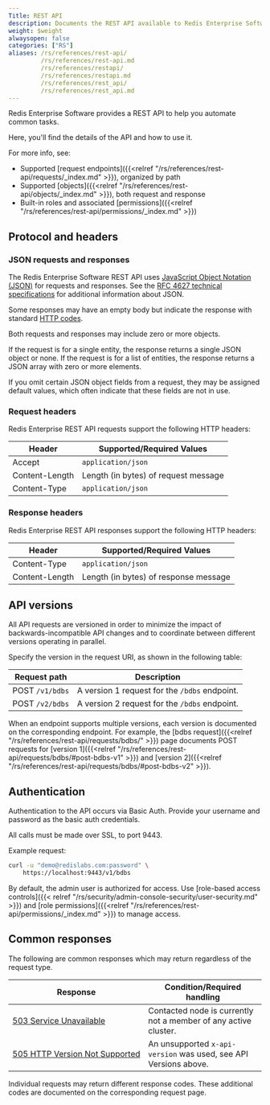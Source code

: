 ```yaml
---
Title: REST API
description: Documents the REST API available to Redis Enterprise Software deployments.
weight: $weight
alwaysopen: false
categories: ["RS"]
aliases: /rs/references/rest-api/
         /rs/references/rest-api.md
         /rs/references/restapi/
         /rs/references/restapi.md
         /rs/references/rest_api/
         /rs/references/rest_api.md
---
```

Redis Enterprise Software provides a REST API to help you automate common tasks.

Here, you'll find the details of the API and how to use it.  

For more info, see:

- Supported [request endpoints]({{<relref "/rs/references/rest-api/requests/_index.md" >}}), organized by path
- Supported [objects]({{<relref "/rs/references/rest-api/objects/_index.md" >}}), both request and response
- Built-in roles and associated [permissions]({{<relref "/rs/references/rest-api/permissions/_index.md" >}})

## Protocol and headers

### JSON requests and responses

The Redis Enterprise Software REST API uses [JavaScript Object Notation (JSON)](http://www.json.org) for requests and responses. See the [RFC 4627 technical specifications](http://www.ietf.org/rfc/rfc4627.txt) for additional information about JSON.

Some responses may have an empty body but indicate the response with standard [HTTP codes](https://www.w3.org/Protocols/rfc2616/rfc2616-sec10.html).

Both requests and responses may include zero or more objects.

If the request is for a single entity, the response returns a single JSON object or none. If the request is for a list of entities, the response returns a JSON array with zero or more elements.

If you omit certain JSON object fields from a request, they may be assigned default values, which often indicate that these fields are not in use.

### Request headers

Redis Enterprise REST API requests support the following HTTP headers:

| Header | Supported/Required Values |
|--------|---------------------------|
| Accept | `application/json` |
| Content-Length | Length (in bytes) of request message |
| Content-Type | `application/json` |

### Response headers

Redis Enterprise REST API responses support the following HTTP headers:

| Header | Supported/Required Values |
|--------|---------------------------|
| Content-Type | `application/json` |
| Content-Length | Length (in bytes) of response message |

## API versions

All API requests are versioned in order to minimize the impact of backwards-incompatible API changes and to coordinate between different versions operating in parallel.

Specify the version in the request URI, as shown in the following table:

| Request path | Description |
|--------------|-------------|
| POST `/v1/bdbs` | A version 1 request for the `/bdbs` endpoint. |
| POST `/v2/bdbs` | A version 2 request for the `/bdbs` endpoint. |

When an endpoint supports multiple versions, each version is documented on the corresponding endpoint.  For example, the [bdbs request]({{<relref "/rs/references/rest-api/requests/bdbs/" >}}) page documents POST requests for [version 1]({{<relref "/rs/references/rest-api/requests/bdbs/#post-bdbs-v1" >}}) and [version 2]({{<relref "/rs/references/rest-api/requests/bdbs/#post-bdbs-v2" >}}). 

## Authentication

Authentication to the API occurs via Basic Auth. Provide your username and password as the basic auth credentials.

All calls must be made over SSL, to port 9443.

Example request:

``` bash
curl -u "demo@redislabs.com:password" \
    https://localhost:9443/v1/bdbs
```

By default, the admin user is authorized for access.  Use [role-based access controls]({{< relref "/rs/security/admin-console-security/user-security.md" >}}) and [role permissions]({{<relref "/rs/references/rest-api/permissions/_index.md" >}}) to manage access.

## Common responses

The following are common responses which may return regardless of the request type.

| Response | Condition/Required handling |
|----------|-----------------------------|
| [503 Service Unavailable](http://www.w3.org/Protocols/rfc2616/rfc2616-sec10.html#sec10.5.4) | Contacted node is currently not a member of any active cluster. |
| [505&nbsp;HTTP&nbsp;Version&nbsp;Not&nbsp;Supported](http://www.w3.org/Protocols/rfc2616/rfc2616-sec10.html#sec10.5.6) | An unsupported `x-api-version` was used, see API Versions above. |

Individual requests may return different response codes.  These additional codes are documented on the corresponding request page.